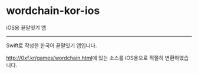 # wordchain-kor-ios
iOS용 끝말잇기 앱

---
Swift로 작성한 한국어 끝말잇기 앱입니다.

<http://0xf.kr/games/wordchain.html>에 있는 소스를 iOS용으로 적절히 변환하였습니다.
